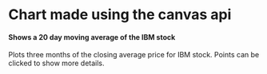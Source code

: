 # Chart made using the canvas api

#### Shows a 20 day moving average of the IBM stock

Plots three months of the closing average price for IBM stock. Points can be clicked to show more details.
